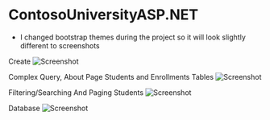 # ContosoUniversityASP.NET

* I changed bootstrap themes during the project so it will look slightly different to screenshots

Create
![Screenshot](https://docs.microsoft.com/en-us/aspnet/mvc/overview/getting-started/getting-started-with-ef-using-mvc/updating-related-data-with-the-entity-framework-in-an-asp-net-mvc-application/_static/image1.png)

Complex Query, About Page Students and Enrollments Tables
![Screenshot](https://docs.microsoft.com/en-us/aspnet/mvc/overview/getting-started/getting-started-with-ef-using-mvc/sorting-filtering-and-paging-with-the-entity-framework-in-an-asp-net-mvc-application/_static/image9.png)

Filtering/Searching And Paging Students
![Screenshot](https://docs.microsoft.com/en-us/aspnet/mvc/overview/getting-started/getting-started-with-ef-using-mvc/sorting-filtering-and-paging-with-the-entity-framework-in-an-asp-net-mvc-application/_static/image5.png)

Database
![Screenshot](https://docs.microsoft.com/en-us/aspnet/mvc/overview/getting-started/getting-started-with-ef-using-mvc/creating-a-more-complex-data-model-for-an-asp-net-mvc-application/_static/image1.png)
